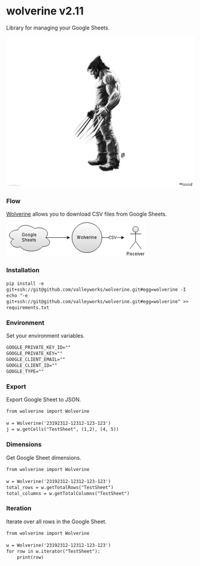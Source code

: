 # wolverine v2.11
Library for managing your Google Sheets.

![logo](/logo.png)

### Flow
[Wolverine](https://github.com/valleyworks/wolverine.git)
allows you to download CSV files from Google Sheets.

![flow](/flow.png)

### Installation
```
pip install -e git+ssh://git@github.com/valleyworks/wolverine.git#egg=wolverine -I
echo "-e git+ssh://git@github.com/valleyworks/wolverine.git#egg=wolverine" >> requirements.txt
```

### Environment
Set your environment variables.
```
GOOGLE_PRIVATE_KEY_ID=""
GOOGLE_PRIVATE_KEY=""
GOOGLE_CLIENT_EMAIL=""
GOOGLE_CLIENT_ID=""
GOOGLE_TYPE=""
```

### Export
Export Google Sheet to JSON.
```
from wolverine import Wolverine

w = Wolverine('23192312-12312-123-123')
j = w.getCells("TestSheet", (1,2), (4, 5))
```

### Dimensions
Get Google Sheet dimensions.
```
from wolverine import Wolverine

w = Wolverine('23192312-12312-123-123')
total_rows = w.getTotalRows("TestSheet")
total_columns = w.getTotalColumns("TestSheet")
```

### Iteration
Iterate over all rows in the Google Sheet.
```
from wolverine import Wolverine

w = Wolverine('23192312-12312-123-123')
for row in w.iterator("TestSheet"):
    print(row)
```
